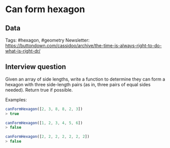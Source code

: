 # Can form hexagon

## Data

Tags: #hexagon, #geometry
Newsletter: https://buttondown.com/cassidoo/archive/the-time-is-always-right-to-do-what-is-right-dr/

## Interview question

Given an array of side lengths, write a function to determine they can form a hexagon with three side-length pairs (as in, three pairs of equal sides needed). Return true if possible.

Examples:

```javascript
canFormHexagon([2, 3, 8, 8, 2, 3])
> true

canFormHexagon([1, 2, 3, 4, 5, 6])
> false

canFormHexagon([2, 2, 2, 2, 2, 2, 2])
> false
```